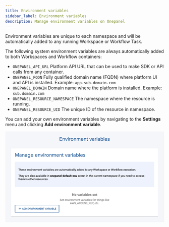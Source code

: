 ```yaml
---
title: Environment variables
sidebar_label: Environment variables
description: Manage environment variables on Onepanel
---
```


Environment variables are unique to each namespace and will be automatically added to any running Workspace or Workflow Task.

The following system environment variables are always automatically added to both Workspaces and Workflow containers:

- `ONEPANEL_API_URL` Platform API URL that can be used to make SDK or API calls from any container.
- `ONEPANEL_FQDN` Fully qualified domain name (FQDN) where platform UI and API is installed. Example: `app.sub.domain.com`
- `ONEPANEL_DOMAIN` Domain name where the platform is installed. Example: `sub.domain.com`
- `ONEPANEL_RESOURCE_NAMESPACE` The namespace where the resource is running.
- `ONEPANEL_RESOURCE_UID` The unique ID of the resource in namespace.

You can add your own environment variables by navigating to the **Settings** menu and clicking **Add environment variable**.

![](../../../static/img/environment-variables-155310.png)